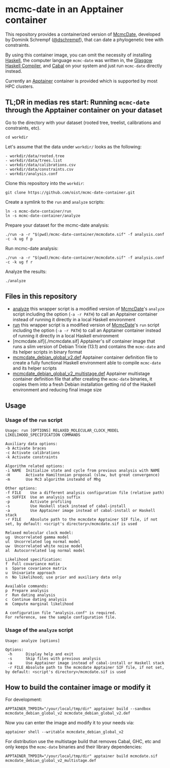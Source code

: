 # mcmc-date in an Apptainer container

This repository provides a containerized version of [McmcDate](https://github.com/dschrempf/mcmc-date), developed by Dominik Schrempf ([@dschrempf](https://github.com/dschrempf)), that can date a phylogenetic tree with constraints.

By using this container image, you can omit the necessity of installing [Haskell](https://www.haskell.org/), the computer language `mcmc-date` was written in, the [Glasgow Haskell Compiler](https://www.haskell.org/ghc/), and [Cabal](https://www.haskell.org/cabal/) on your system and just run `mcmc-date` directly instead.

Currently an [Apptainer](https://apptainer.org/) container is provided which is supported by most HPC clusters.

## TL;DR in medias res start: Running `mcmc-date` through the Apptainer container on your dataset

Go to the directory with your dataset (rooted tree, treelist, calibrations and constraints, etc).
```
cd workdir
```

Let's assume that the data under `workdir/` looks as the following:
```
- workdir/data/rooted.tree
- workdir/data/trees.list
- workdir/data/calibrations.csv
- workdir/data/constraints.csv
- workdir/analysis.conf
```

Clone this repository into the `workdir`:
```
git clone https://github.com/oist/mcmc-date-container.git
```

Create a symlink to the `run` and `analyze` scripts:
```
ln -s mcmc-date-container/run
ln -s mcmc-date-container/analyze
```

Prepare your dataset for the mcmc-date analysis:
```
./run -a -r "$(pwd)/mcmc-date-container/mcmcdate.sif" -f analysis.conf -c -k ug f p
```

Run mcmc-date analysis:
```
./run -a -r "$(pwd)/mcmc-date-container/mcmcdate.sif" -f analysis.conf -c -k ug f r
```

Analyze the results:
```
./analyze
```

## Files in this repository

- [analyze](./analyze) this wrapper script is a modified version of [McmcDate](https://github.com/dschrempf/mcmc-date)'s `analyze` script including the option (`-a -r PATH`) to call an Apptainer container instead of running it directly in a local Haskell environment
- [run](./run) this wrapper script is a modified version of [McmcDate](https://github.com/dschrempf/mcmc-date)'s `run` script including the option (`-a -r PATH`) to call an Apptainer container instead of running it directly in a local Haskell environment
- [mcmcdate.sif](./mcmcdate.sif] Apptainer's sif container image that runs a slim version of Debian Trixie (13.1) and contains the `mcmc-date` and its helper scripts in binary format
- [mcmcdate_debian_global_v2.def](./mcmcdate_debian_global_v2.def) Apptainer container definition file to create a fully functional Haskell environment able to compile `mcmc-date` and its helper scripts
- [mcmcdate_debian_global_v2_multistage.def](./mcmcdate_debian_global_v2_multistage.def) Apptainer multistage container definition file that after creating the `mcmc-date` binaries, it copies them into a fresh Debian installation getting rid of the Haskell environment and reducing final image size


## Usage

### Usage of the `run` script
```
Usage: run [OPTIONS] RELAXED_MOLECULAR_CLOCK_MODEL LIKELIHOOD_SPECIFICATION COMMANDS

Auxiliary data options:
-b Activate braces
-c Activate calibrations
-k Activate constraints

Algorithm related options:
-i NAME  Initialize state and cycle from previous analysis with NAME
-H       Activate Hamiltonian proposal (slow, but great convergence)
-m       Use Mc3 algorithm insteahd of Mhg

Other options:
-f FILE    Use a different analysis configuration file (relative path)
-n SUFFIX  Use an analysis suffix
-p         Activate profiling
-s         Use Haskell stack instead of cabal-install
-a         Use Apptainer image instead of cabal-install or Haskell stack
-r FILE    Absolute path to the mcmcdate Apptainer SIF file, if not set, by default: <script's directory>/mcmcdate.sif is used

Relaxed molecular clock model:
ug  Uncorrelated gamma model
ul  Uncorrelated log normal model
uw  Uncorrelated white noise model
al  Autocorrelated log normal model

Likelihood specification:
f  Full covariance matix
s  Sparse covariance matrix
u  Univariate approach
n  No likelihood; use prior and auxiliary data only

Available commands:
p  Prepare analysis
r  Run dating analysis
c  Continue dating analysis
m  Compute marginal likelihood

A configuration file "analysis.conf" is required.
For reference, see the sample configuration file.
```

### Usage of the `analyze` script
```
Usage: analyze [options]

Options:
 -h      Display help and exit
 -s      Skip files with previous analysis
 -a      Use Apptainer image instead of cabal-install or Haskell stack
 -r FILE Absolute path to the mcmcdate Apptainer SIF file, if not set, by default: <script's directory>/mcmcdate.sif is used
```


## How to build the container image or modify it

For development:
```
APPTAINER_TMPDIR="/your/local/tmp/dir" apptainer build --sandbox mcmcdate_debian_global_v2 mcmcdate_debian_global_v2.def
```

Now you can enter the image and modify it to your needs via:
```
apptainer shell --writable mcmcdate_debian_global_v2
```

For distribution use the multistage build that removes Cabal, GHC, etc and only keeps the `mcmc-date` binaries and their library dependencies:
```
APPTAINER_TMPDIR="/your/local/tmp/dir" apptainer build mcmcdate.sif mcmcdate_debian_global_v2_multistage.def
```

